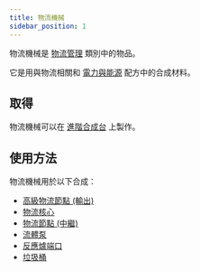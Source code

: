 ```yaml
---
title: 物流機械
sidebar_position: 1
---
```


物流機械是 [物流管理](Cargo-Management.md) 類別中的物品。

它是用與物流相關和 [電力與能源](../Electric-Machines/Electric-Machines.md) 配方中的合成材料。

## 取得

物流機械可以在 [進階合成台](../Basic-Machines/Enhanced-Crafting-Table.md) 上製作。

## 使用方法

物流機械用於以下合成：

* [高級物流節點 (輸出)](Advanced-Output-Node.md)
* [物流核心](Cargo-Manager.md)
* [物流節點 (中繼)](Connector-Node.md)
* [流體泵](../Electric-Machines/Machines/Fluid-Pump.md)
* [反應爐端口](../Electric-Machines/Energy-Generation/Reactors.md)
* [垃圾桶](Trash-Can.md)
